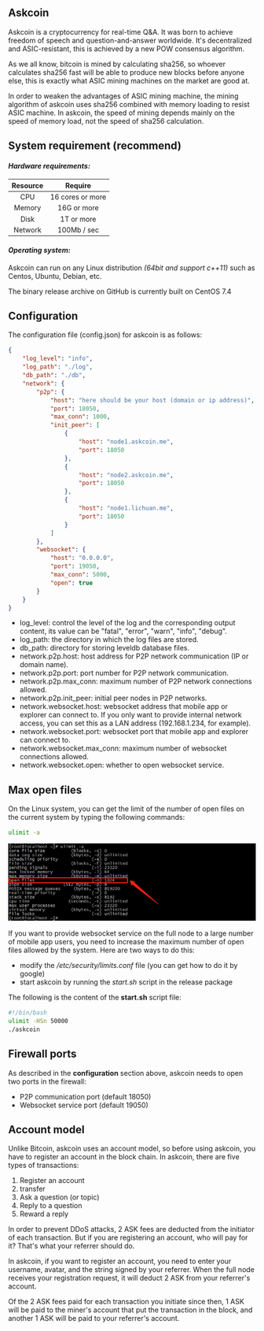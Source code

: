 ## Askcoin

Askcoin is a cryptocurrency for real-time Q&A. It was born to achieve freedom of speech and question-and-answer worldwide. It's decentralized and ASIC-resistant, this is achieved by a new POW consensus algorithm.

As we all know, bitcoin is mined by calculating sha256, so whoever calculates sha256 fast will be able to produce new blocks before anyone else, this is exactly what ASIC mining machines on the market are good at.

In order to weaken the advantages of ASIC mining machine, the mining algorithm of askcoin uses sha256 combined with memory loading to resist ASIC machine. In askcoin, the speed of mining depends mainly on the speed of memory load, not the speed of sha256 calculation.



## System requirement (recommend)

#### *Hardware requirements:*

| Resource |     Require      |
| :------: | :--------------: |
|   CPU    | 16 cores or more |
|  Memory  |   16G or more    |
|   Disk   |    1T or more    |
| Network  |   100Mb / sec    |



#### *Operating system:*

Askcoin can run on any Linux distribution *(64bit and support c++11)* such as Centos, Ubuntu, Debian, etc.

The binary release archive on GitHub is currently built on CentOS 7.4



## Configuration

The configuration file (config.json) for askcoin is as follows:

```json
{
    "log_level": "info",
    "log_path": "./log",
    "db_path": "./db",
    "network": {
        "p2p": {
            "host": "here should be your host (domain or ip address)",
            "port": 18050,
            "max_conn": 1000,
            "init_peer": [
                {
                    "host": "node1.askcoin.me",
                    "port": 18050
                },
                {
                    "host": "node2.askcoin.me",
                    "port": 18050
                },
                {
                    "host": "node1.lichuan.me",
                    "port": 18050
                }
            ]
        },
        "websocket": {
            "host": "0.0.0.0",
            "port": 19050,
            "max_conn": 5000,
            "open": true
        }
    }
}
```

- log_level:  control the level of the log and the corresponding output content, its value can be "fatal", "error", "warn", "info", "debug".
- log_path:  the directory in which the log files are stored.
- db_path:  directory for storing leveldb database files.
- network.p2p.host:  host address for P2P network communication (IP or domain name).
- network.p2p.port:  port number for P2P network communication.
- network.p2p.max_conn:  maximum number of P2P network connections allowed.
- network.p2p.init_peer:  initial peer nodes in P2P networks.
- network.websocket.host:  websocket address that mobile app or explorer can connect to. If you only want to provide internal network access, you can set this as a LAN address (192.168.1.234, for example).
- network.websocket.port:  websocket port that mobile app and explorer can connect to.
- network.websocket.max_conn:  maximum number of websocket connections allowed.
- network.websocket.open:  whether to open websocket service.



## Max open files

On the Linux system, you can get the limit of the number of open files on the current system by typing the following commands:

```bash
ulimit -a
```

![max open files](res/files_limit.jpg)

If you want to provide websocket service on the full node to a large number of mobile app users, you need to increase the maximum number of open files allowed by the system. Here are two ways to do this:

- modify the */etc/security/limits.conf* file (you can get how to do it by google)
- start askcoin by running the *start.sh* script in the release package

The following is the content of the **start.sh** script file:

```bash
#!/bin/bash
ulimit -HSn 50000
./askcoin
```



## Firewall ports

As described in the **configuration** section above, askcoin needs to open two ports in the firewall:

- P2P communication port (default 18050)
- Websocket service port (default 19050)



## Account model

Unlike Bitcoin, askcoin uses an account model, so before using askcoin, you have to register an account in the block chain. In askcoin, there are five types of transactions:

1. Register an account
2. transfer
3. Ask a question (or topic)
4. Reply to a question
5. Reward a reply

In order to prevent DDoS attacks, 2 ASK fees are deducted from the initiator of each transaction. But if you are registering an account, who will pay for it? That's what your referrer should do.

In askcoin, if you want to register an account, you need to enter your username, avatar, and the string signed by your referrer. When the full node receives your registration request, it will deduct 2 ASK from your referrer's account.

Of the 2 ASK fees paid for each transaction you initiate since then, 1 ASK will be paid to the miner's account that put the transaction in the block, and another 1 ASK will be paid to your referrer's account.